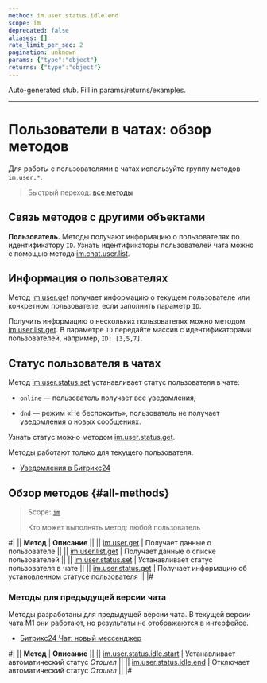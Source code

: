 ```yaml
---
method: im.user.status.idle.end
scope: im
deprecated: false
aliases: []
rate_limit_per_sec: 2
pagination: unknown
params: {"type":"object"}
returns: {"type":"object"}
---
```


Auto-generated stub. Fill in params/returns/examples.

---

# Пользователи в чатах: обзор методов

Для работы с пользователями в чатах используйте группу методов `im.user.*`.

> Быстрый переход: [все методы](#all-methods)

## Связь методов с другими объектами

**Пользователь.** Методы получают информацию о пользователях по идентификатору `ID`. Узнать идентификаторы пользователей чата можно с помощью метода [im.chat.user.list](../chat-users/im-chat-user-list.md).

## Информация о пользователях

Метод [im.user.get](./im-user-get.md) получает информацию о текущем пользователе или конкретном пользователе, если заполнить параметр `ID`.

Получить информацию о нескольких пользователях можно методом [im.user.list.get](./im-user-list-get.md). В параметре `ID` передайте массив с идентификаторами пользователей, например, `ID: [3,5,7]`.

## Статус пользователя в чатах

Метод [im.user.status.set](./im-user-status-set.md) устанавливает статус пользователя в чате:

-  `online` — пользователь получает все уведомления,

-  `dnd` — режим «Не беспокоить», пользователь не получает уведомления о новых сообщениях.

Узнать статус можно методом [im.user.status.get](./im-user-status-get.md).

Методы работают только для текущего пользователя.



- [Уведомления в Битрикс24](https://helpdesk.bitrix24.ru/open/18985244/)



## Обзор методов {#all-methods}

> Scope: [`im`](../../scopes/permissions.md)
>
> Кто может выполнять метод: любой пользователь

#|
|| **Метод** | **Описание** ||
|| [im.user.get](./im-user-get.md) | Получает данные о пользователе ||
|| [im.user.list.get](./im-user-list-get.md) | Получает данные о списке пользователей ||
|| [im.user.status.set](./im-user-status-set.md) | Устанавливает статус пользователя в чате ||
|| [im.user.status.get](./im-user-status-get.md) | Получает информацию об установленном статусе пользователя ||
|#

### Методы для предыдущей версии чата

Методы разработаны для предыдущей версии чата. В текущей версии чата М1 они работают, но результаты не отображаются в интерфейсе.



- [Битрикс24 Чат: новый мессенджер](https://helpdesk.bitrix24.ru/open/19071750/)



#|
|| **Метод** | **Описание** ||
|| [im.user.status.idle.start](./im-user-status-idle-start.md) | Устанавливает автоматический статус *Отошел* ||
|| [im.user.status.idle.end](./im-user-status-idle-end.md) | Отключает автоматический статус *Отошел* ||
|#





